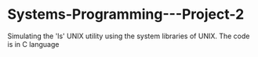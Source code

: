 # Systems-Programming---Project-2
Simulating the 'ls' UNIX utility using the system libraries of UNIX. The code is in C language
